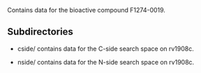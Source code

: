 Contains data for the bioactive compound F1274-0019.

## Subdirectories

- cside/ contains data for the C-side search space on rv1908c.

- nside/ contains data for the N-side search space on rv1908c.

